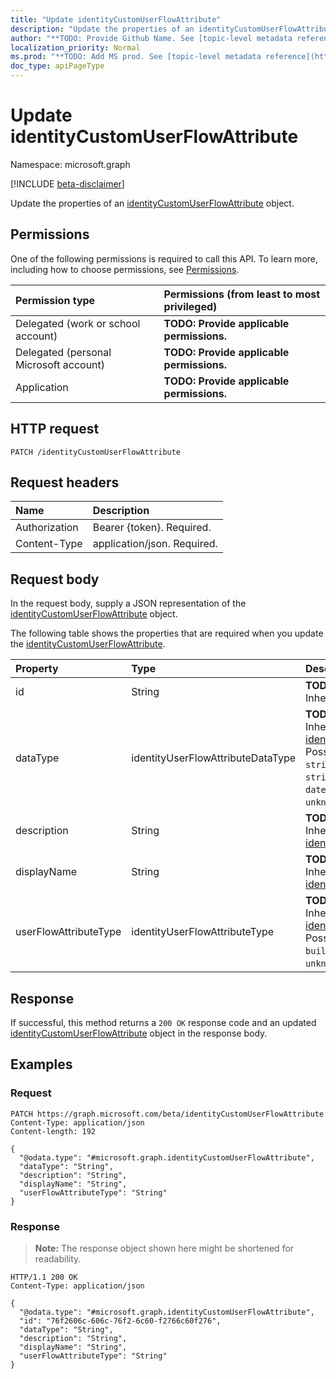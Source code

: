 ```yaml
---
title: "Update identityCustomUserFlowAttribute"
description: "Update the properties of an identityCustomUserFlowAttribute object."
author: "**TODO: Provide Github Name. See [topic-level metadata reference](https://msgo.azurewebsites.net/add/document/guidelines/metadata.html#topic-level-metadata)**"
localization_priority: Normal
ms.prod: "**TODO: Add MS prod. See [topic-level metadata reference](https://msgo.azurewebsites.net/add/document/guidelines/metadata.html#topic-level-metadata)**"
doc_type: apiPageType
---
```


# Update identityCustomUserFlowAttribute
Namespace: microsoft.graph

[!INCLUDE [beta-disclaimer](../../includes/beta-disclaimer.md)]

Update the properties of an [identityCustomUserFlowAttribute](../resources/identitycustomuserflowattribute.md) object.

## Permissions
One of the following permissions is required to call this API. To learn more, including how to choose permissions, see [Permissions](/graph/permissions-reference).

|Permission type|Permissions (from least to most privileged)|
|:---|:---|
|Delegated (work or school account)|**TODO: Provide applicable permissions.**|
|Delegated (personal Microsoft account)|**TODO: Provide applicable permissions.**|
|Application|**TODO: Provide applicable permissions.**|

## HTTP request

<!-- {
  "blockType": "ignored"
}
-->
``` http
PATCH /identityCustomUserFlowAttribute
```

## Request headers
|Name|Description|
|:---|:---|
|Authorization|Bearer {token}. Required.|
|Content-Type|application/json. Required.|

## Request body
In the request body, supply a JSON representation of the [identityCustomUserFlowAttribute](../resources/identitycustomuserflowattribute.md) object.

The following table shows the properties that are required when you update the [identityCustomUserFlowAttribute](../resources/identitycustomuserflowattribute.md).

|Property|Type|Description|
|:---|:---|:---|
|id|String|**TODO: Add Description** Inherited from [entity](../resources/entity.md)|
|dataType|identityUserFlowAttributeDataType|**TODO: Add Description** Inherited from [identityUserFlowAttribute](../resources/identityuserflowattribute.md). Possible values are: `string`, `boolean`, `int64`, `stringCollection`, `dateTime`, `unknownFutureValue`.|
|description|String|**TODO: Add Description** Inherited from [identityUserFlowAttribute](../resources/identityuserflowattribute.md)|
|displayName|String|**TODO: Add Description** Inherited from [identityUserFlowAttribute](../resources/identityuserflowattribute.md)|
|userFlowAttributeType|identityUserFlowAttributeType|**TODO: Add Description** Inherited from [identityUserFlowAttribute](../resources/identityuserflowattribute.md). Possible values are: `builtIn`, `custom`, `required`, `unknownFutureValue`.|



## Response

If successful, this method returns a `200 OK` response code and an updated [identityCustomUserFlowAttribute](../resources/identitycustomuserflowattribute.md) object in the response body.

## Examples

### Request
<!-- {
  "blockType": "request",
  "name": "update_identitycustomuserflowattribute"
}
-->
``` http
PATCH https://graph.microsoft.com/beta/identityCustomUserFlowAttribute
Content-Type: application/json
Content-length: 192

{
  "@odata.type": "#microsoft.graph.identityCustomUserFlowAttribute",
  "dataType": "String",
  "description": "String",
  "displayName": "String",
  "userFlowAttributeType": "String"
}
```


### Response
>**Note:** The response object shown here might be shortened for readability.
<!-- {
  "blockType": "response",
  "truncated": true
}
-->
``` http
HTTP/1.1 200 OK
Content-Type: application/json

{
  "@odata.type": "#microsoft.graph.identityCustomUserFlowAttribute",
  "id": "76f2606c-606c-76f2-6c60-f2766c60f276",
  "dataType": "String",
  "description": "String",
  "displayName": "String",
  "userFlowAttributeType": "String"
}
```

